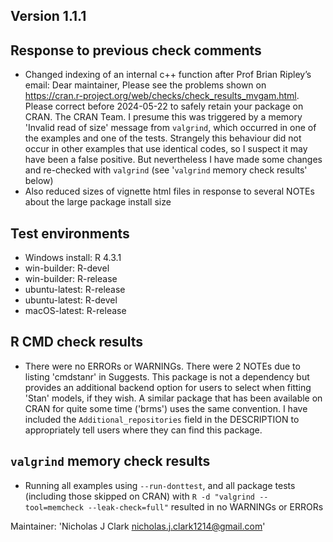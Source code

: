 ## Version 1.1.1

## Response to previous check comments
* Changed indexing of an internal c++ function after Prof Brian Ripley’s email: Dear maintainer, Please see the problems shown on https://cran.r-project.org/web/checks/check_results_mvgam.html. Please correct before 2024-05-22 to safely retain your package on CRAN. The CRAN Team. I presume this was triggered by a memory 'Invalid read of size' message from `valgrind`, which occurred in one of the examples and one of the tests. Strangely this behaviour did not occur in other examples that use identical codes, so I suspect it may have been a false positive. But nevertheless I have made some changes and re-checked with `valgrind` (see '`valgrind` memory check results' below)
* Also reduced sizes of vignette html files in response to several NOTEs about the large package install size

## Test environments
* Windows install: R 4.3.1
* win-builder: R-devel
* win-builder: R-release
* ubuntu-latest: R-release
* ubuntu-latest: R-devel
* macOS-latest: R-release

## R CMD check results
* There were no ERRORs or WARNINGs. There were 2 NOTEs due to listing 'cmdstanr' in Suggests. This package is not a dependency but provides an additional backend option for users to select when fitting 'Stan' models, if they wish. A similar package that has been available on CRAN for quite some time ('brms') uses the same convention. I have included the `Additional_repositories` field in the DESCRIPTION to appropriately tell users where they can find this package.

## `valgrind` memory check results
* Running all examples using `--run-donttest`, and all package tests (including those skipped on CRAN) with `R -d "valgrind --tool=memcheck --leak-check=full"` resulted in no WARNINGs or ERRORs

Maintainer: 'Nicholas J Clark <nicholas.j.clark1214@gmail.com>'
